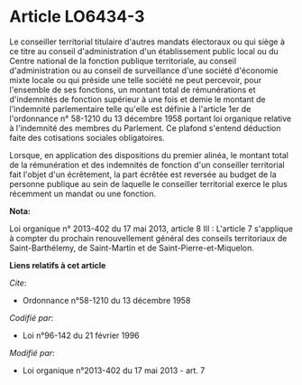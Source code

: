 # Article LO6434-3

Le conseiller territorial titulaire d'autres mandats électoraux ou qui siège à ce titre au conseil d'administration d'un
établissement public local ou du Centre national de la fonction publique territoriale, au conseil d'administration ou au
conseil de surveillance d'une société d'économie mixte locale ou qui préside une telle société ne peut percevoir, pour
l'ensemble de ses fonctions, un montant total de rémunérations et d'indemnités de fonction supérieur à une fois et demie le
montant de l'indemnité parlementaire telle qu'elle est définie à l'article 1er de l'ordonnance n° 58-1210 du 13 décembre 1958
portant loi organique relative à l'indemnité des membres du Parlement. Ce plafond s'entend déduction faite des cotisations
sociales obligatoires. 

Lorsque, en application des dispositions du premier alinéa, le montant total de la rémunération et des indemnités de fonction
d'un conseiller territorial fait l'objet d'un écrêtement, la  part écrêtée est reversée au budget de la personne publique au
sein de  laquelle le conseiller territorial exerce le plus récemment un mandat ou  une fonction.

**Nota:**

Loi organique n° 2013-402 du 17 mai 2013, article 8 III : L'article 7 s'applique à compter du prochain renouvellement général
des conseils territoriaux de Saint-Barthélemy, de Saint-Martin et de Saint-Pierre-et-Miquelon.

**Liens relatifs à cet article**

_Cite_:

  - Ordonnance n°58-1210 du 13 décembre 1958

_Codifié par_:

  - Loi n°96-142 du 21 février 1996

_Modifié par_:

  - Loi organique n°2013-402 du 17 mai 2013 - art. 7

